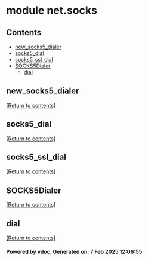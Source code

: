 # module net.socks


## Contents
- [new_socks5_dialer](#new_socks5_dialer)
- [socks5_dial](#socks5_dial)
- [socks5_ssl_dial](#socks5_ssl_dial)
- [SOCKS5Dialer](#SOCKS5Dialer)
  - [dial](#dial)

## new_socks5_dialer
[[Return to contents]](#Contents)

## socks5_dial
[[Return to contents]](#Contents)

## socks5_ssl_dial
[[Return to contents]](#Contents)

## SOCKS5Dialer
[[Return to contents]](#Contents)

## dial
[[Return to contents]](#Contents)

#### Powered by vdoc. Generated on: 7 Feb 2025 12:06:55
